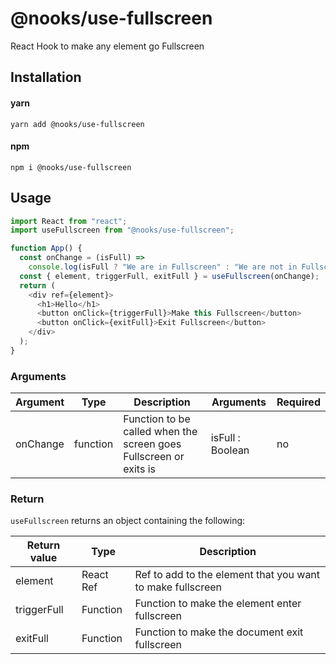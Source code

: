 # @nooks/use-fullscreen

React Hook to make any element go Fullscreen

## Installation

#### yarn

`yarn add @nooks/use-fullscreen`

#### npm

`npm i @nooks/use-fullscreen`

## Usage

```js
import React from "react";
import useFullscreen from "@nooks/use-fullscreen";

function App() {
  const onChange = (isFull) =>
    console.log(isFull ? "We are in Fullscreen" : "We are not in Fullscreen");
  const { element, triggerFull, exitFull } = useFullscreen(onChange);
  return (
    <div ref={element}>
      <h1>Hello</h1>
      <button onClick={triggerFull}>Make this Fullscreen</button>
      <button onClick={exitFull}>Exit Fullscreen</button>
    </div>
  );
}
```

### Arguments

| Argument | Type     | Description                                                       | Arguments        | Required |
| -------- | -------- | ----------------------------------------------------------------- | ---------------- | -------- |
| onChange | function | Function to be called when the screen goes Fullscreen or exits is | isFull : Boolean | no       |

### Return

`useFullscreen` returns an object containing the following:

| Return value | Type      | Description                                                |
| ------------ | --------- | ---------------------------------------------------------- |
| element      | React Ref | Ref to add to the element that you want to make fullscreen |
| triggerFull  | Function  | Function to make the element enter fullscreen              |
| exitFull     | Function  | Function to make the document exit fullscreen              |
